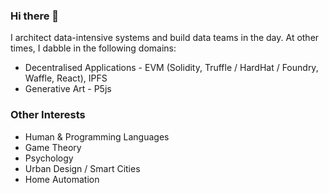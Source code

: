 ### Hi there 👋

I architect data-intensive systems and build data teams in the day. At other times, I dabble in the following domains:
* Decentralised Applications - EVM (Solidity, Truffle / HardHat / Foundry, Waffle, React), IPFS
* Generative Art - P5js

### Other Interests
* Human & Programming Languages
* Game Theory
* Psychology
* Urban Design / Smart Cities
* Home Automation
